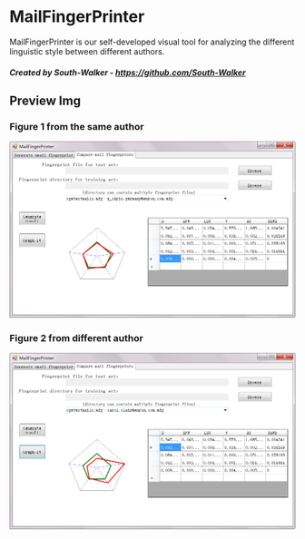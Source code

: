 # MailFingerPrinter
MailFingerPrinter is our self-developed visual tool for analyzing the different linguistic style between different authors.

##### Created by South-Walker - https://github.com/South-Walker

## Preview Img

### Figure 1 from the same author
![](https://github.com/South-Walker/MailFingerPrinter/raw/master/mails/1000/img/more1000_1024.jpg)

### Figure 2 from different author
![](https://github.com/South-Walker/MailFingerPrinter/raw/master/mails/1000/img/more1000_1023.jpg)


